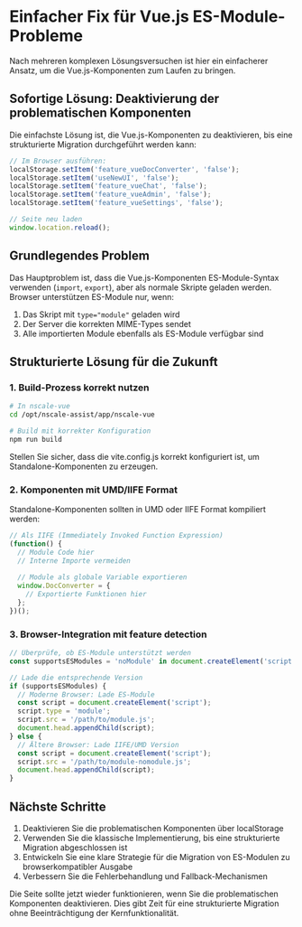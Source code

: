 # Einfacher Fix für Vue.js ES-Module-Probleme

Nach mehreren komplexen Lösungsversuchen ist hier ein einfacherer Ansatz, um die Vue.js-Komponenten zum Laufen zu bringen.

## Sofortige Lösung: Deaktivierung der problematischen Komponenten

Die einfachste Lösung ist, die Vue.js-Komponenten zu deaktivieren, bis eine strukturierte Migration durchgeführt werden kann:

```javascript
// Im Browser ausführen:
localStorage.setItem('feature_vueDocConverter', 'false');
localStorage.setItem('useNewUI', 'false');
localStorage.setItem('feature_vueChat', 'false');
localStorage.setItem('feature_vueAdmin', 'false');
localStorage.setItem('feature_vueSettings', 'false');

// Seite neu laden
window.location.reload();
```

## Grundlegendes Problem

Das Hauptproblem ist, dass die Vue.js-Komponenten ES-Module-Syntax verwenden (`import`, `export`), aber als normale Skripte geladen werden. Browser unterstützen ES-Module nur, wenn:

1. Das Skript mit `type="module"` geladen wird
2. Der Server die korrekten MIME-Types sendet
3. Alle importierten Module ebenfalls als ES-Module verfügbar sind

## Strukturierte Lösung für die Zukunft

### 1. Build-Prozess korrekt nutzen

```bash
# In nscale-vue
cd /opt/nscale-assist/app/nscale-vue

# Build mit korrekter Konfiguration
npm run build
```

Stellen Sie sicher, dass die vite.config.js korrekt konfiguriert ist, um Standalone-Komponenten zu erzeugen.

### 2. Komponenten mit UMD/IIFE Format

Standalone-Komponenten sollten in UMD oder IIFE Format kompiliert werden:

```javascript
// Als IIFE (Immediately Invoked Function Expression)
(function() {
  // Module Code hier
  // Interne Importe vermeiden
  
  // Module als globale Variable exportieren
  window.DocConverter = {
    // Exportierte Funktionen hier
  };
})();
```

### 3. Browser-Integration mit feature detection

```javascript
// Überprüfe, ob ES-Module unterstützt werden
const supportsESModules = 'noModule' in document.createElement('script');

// Lade die entsprechende Version
if (supportsESModules) {
  // Moderne Browser: Lade ES-Module
  const script = document.createElement('script');
  script.type = 'module';
  script.src = '/path/to/module.js';
  document.head.appendChild(script);
} else {
  // Ältere Browser: Lade IIFE/UMD Version
  const script = document.createElement('script');
  script.src = '/path/to/module-nomodule.js';
  document.head.appendChild(script);
}
```

## Nächste Schritte

1. Deaktivieren Sie die problematischen Komponenten über localStorage
2. Verwenden Sie die klassische Implementierung, bis eine strukturierte Migration abgeschlossen ist
3. Entwickeln Sie eine klare Strategie für die Migration von ES-Modulen zu browserkompatibler Ausgabe
4. Verbessern Sie die Fehlerbehandlung und Fallback-Mechanismen

Die Seite sollte jetzt wieder funktionieren, wenn Sie die problematischen Komponenten deaktivieren. Dies gibt Zeit für eine strukturierte Migration ohne Beeinträchtigung der Kernfunktionalität.